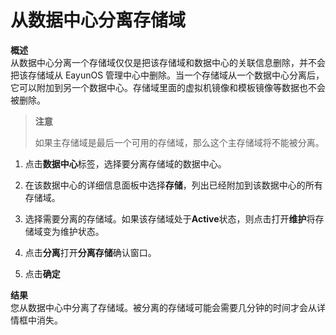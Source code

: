 # 从数据中心分离存储域

**概述**</br>
从数据中心分离一个存储域仅仅是把该存储域和数据中心的关联信息删除，并不会把该存储域从
EayunOS
管理中心中删除。当一个存储域从一个数据中心分离后，它可以附加到另一个数据中心。存储域里面的虚拟机镜像和模板镜像等数据也不会被删除。

> **注意**
>
> 如果主存储域是最后一个可用的存储域，那么这个主存储域将不能被分离。

1. 点击**数据中心**标签，选择要分离存储域的数据中心。

2. 在该数据中心的详细信息面板中选择**存储**，列出已经附加到该数据中心的所有存储域。

3. 选择需要分离的存储域。如果该存储域处于**Active**状态，则点击打开**维护**将存储域变为维护状态。

4. 点击**分离**打开**分离存储**确认窗口。

5. 点击**确定**

**结果**<br/>
您从数据中心中分离了存储域。被分离的存储域可能会需要几分钟的时间才会从详情框中消失。 

